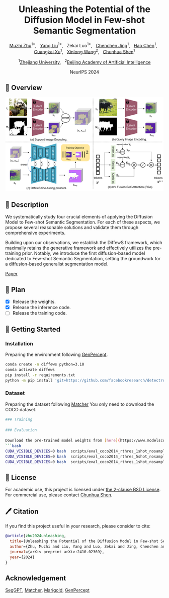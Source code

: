 <div align="center">

<h1>Unleashing the Potential of the Diffusion Model in Few-shot Semantic Segmentation</h1>

[Muzhi Zhu](https://scholar.google.com/citations?user=064gBH4AAAAJ&hl=en)<sup>1*</sup>, &nbsp;
[Yang Liu](https://scholar.google.com/citations?user=9JcQ2hwAAAAJ&hl=en)<sup>1*</sup>, &nbsp;
Zekai Luo<sup>1*</sup>, &nbsp; 
[Chenchen Jing](https://jingchenchen.github.io/)<sup>1</sup>, &nbsp;
[Hao Chen](https://stan-haochen.github.io/)<sup>1</sup>, &nbsp;
[Guangkai Xu](https://scholar.google.com.hk/citations?user=v35sbGEAAAAJ&hl=en)<sup>1</sup>, &nbsp;
[Xinlong Wang](https://www.xloong.wang/)<sup>2</sup>, &nbsp;
[Chunhua Shen](https://cshen.github.io/)<sup>1</sup>

<sup>1</sup>[Zhejiang University](https://www.zju.edu.cn/english/), &nbsp;
<sup>2</sup>[Beijing Academy of Artificial Intelligence](https://www.baai.ac.cn/english.html)

NeurIPS 2024

</div>

## 🚀 Overview
<div align="center">
<img width="800" alt="image" src="figs/method.png">
</div>

## 📖 Description

We systematically study four crucial elements of applying the Diffusion Model to Few-shot
Semantic Segmentation. For each of these aspects, we propose several reasonable solutions
and validate them through comprehensive experiments.

Building upon our observations, we establish the DiffewS framework, which maximally
retains the generative framework and effectively utilizes the pre-training prior. Notably, we
introduce the first diffusion-based model dedicated to Few-shot Semantic Segmentation,
setting the groundwork for a diffusion-based generalist segmentation model.

[Paper](https://arxiv.org/abs/2410.02369)

## 🚩 Plan
<!-- - [ ] Release the weights. -->
- [x] Release the weights.
- [x] Release the inference code.
- [ ] Release the training code.
<!-- --- -->

## 👻 Getting Started

### Installation
Preparing the environment following [GenPercept](https://github.com/aim-uofa/GenPercept?tab=readme-ov-file).


```bash
conda create -n diffews python=3.10
conda activate diffews
pip install -r requirements.txt
python -m pip install 'git+https://github.com/facebookresearch/detectron2.git'
```

### Dataset
Preparing the dataset following [Matcher](https://github.com/aim-uofa/Matcher/blob/main/datasets/README.md)
You only need to download the COCO dataset.

```bash
### Training

### Evaluation

Download the pre-trained model weights from [here](https://www.modelscope.cn/zzzmmz/Diffews.git). 
```bash
CUDA_VISIBLE_DEVICES=0 bash  scripts/eval_coco2014_rthres_1shot_nosample.sh weight/coco_fold0
CUDA_VISIBLE_DEVICES=0 bash  scripts/eval_coco2014_rthres_5shot_nosample.sh weight/coco_fold0
CUDA_VISIBLE_DEVICES=0 bash  scripts/eval_coco2014_rthres_1shot_nosample_fold0.sh weight/incontext
```

## 🎫 License

For academic use, this project is licensed under [the 2-clause BSD License](LICENSE). For commercial use, please contact [Chunhua Shen](mailto:chhshen@gmail.com).

## 🖊️ Citation


If you find this project useful in your research, please consider to cite:


```BibTeX
@article{zhu2024unleashing,
  title={Unleashing the Potential of the Diffusion Model in Few-shot Semantic Segmentation},
  author={Zhu, Muzhi and Liu, Yang and Luo, Zekai and Jing, Chenchen and Chen, Hao and Xu, Guangkai and Wang, Xinlong and Shen, Chunhua},
  journal={arXiv preprint arXiv:2410.02369},
  year={2024}
}
```

## Acknowledgement
[SegGPT](https://github.com/baaivision/Painter/tree/main/SegGPT), [Matcher](https://github.com/aim-uofa/Matcher), [Marigold](https://github.com/prs-eth/Marigold), [GenPercept](https://github.com/aim-uofa/GenPercept?tab=readme-ov-file)
